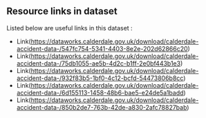 ## Resource links in dataset 

Listed below are useful links in this dataset : 

* Link(https://dataworks.calderdale.gov.uk/download/calderdale-accident-data-/547fc754-5341-4403-8e2e-202d62866c20)
* Link(https://dataworks.calderdale.gov.uk/download/calderdale-accident-data-/75db1055-ae5b-4d2c-b1ff-2e0bf443b1e3)
* Link(https://dataworks.calderdale.gov.uk/download/calderdale-accident-data-/932f83b5-1bf0-4c12-bcfd-54473806b8cc)
* Link(https://dataworks.calderdale.gov.uk/download/calderdale-accident-data-/6d155113-1458-48b6-bae5-e24de5a1badd)
* Link(https://dataworks.calderdale.gov.uk/download/calderdale-accident-data-/850b2de7-763b-42de-a830-2afc78827bab)
